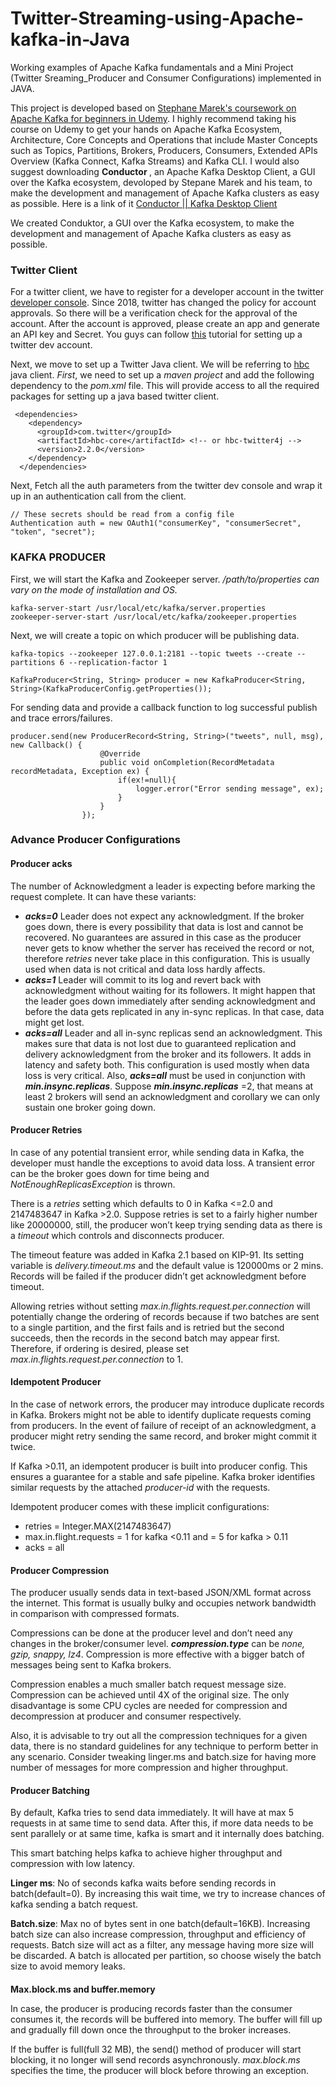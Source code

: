 
# Twitter-Streaming-using-Apache-kafka-in-Java

Working examples of Apache Kafka fundamentals and a Mini Project (Twitter Sreaming_Producer and Consumer Configurations) implemented in JAVA.

This project is developed based on [Stephane Marek's coursework on Apache Kafka for beginners in Udemy](https://www.udemy.com/share/1013hcAEMZclpURX4H/). I highly recommend taking his course on Udemy to get your hands on Apache Kafka Ecosystem, Architecture, Core Concepts and Operations that include Master Concepts such as Topics, Partitions, Brokers, Producers, Consumers, Extended APIs Overview (Kafka Connect, Kafka Streams) and Kafka CLI.  I would also suggest downloading <b>Conductor </b>, an Apache Kafka Desktop Client, a GUI over the Kafka ecosystem, devoloped by Stepane Marek and his team, to make the development and management of Apache Kafka clusters as easy as possible. Here is a link of it [Conductor || Kafka Desktop Client](https://www.conduktor.io/download/)

We created Conduktor, a GUI over the Kafka ecosystem, to make the development and management of Apache Kafka clusters as easy as possible.
### [](https://github.com/bharadwaj995/Twitter-Streaming-uisng-Apche-kafka-in-Java/tree/9a94240d26f9c46b457f6c58763a306ef15dbf6f#twitter-client)**Twitter Client**

For a twitter client, we have to register for a developer account in the twitter  [developer console](http://www.developer.twitter.com/). Since 2018, twitter has changed the policy for account approvals. So there will be a verification check for the approval of the account. After the account is approved, please create an app and generate an API key and Secret. You guys can follow  [this](https://docs.inboundnow.com/guide/create-twitter-application/)  tutorial for setting up a twitter dev account.

Next, we move to set up a Twitter Java client. We will be referring to  [hbc](https://github.com/twitter/hbc)  java client.  _First_, we need to set up a  _maven project_  and add the following dependency to the  _pom.xml_  file. This will provide access to all the required packages for setting up a java based twitter client.

```
 <dependencies>
    <dependency>
      <groupId>com.twitter</groupId>
      <artifactId>hbc-core</artifactId> <!-- or hbc-twitter4j -->
      <version>2.2.0</version>
    </dependency>
  </dependencies>

```

Next, Fetch all the auth parameters from the twitter dev console and wrap it up in an authentication call from the client.

```
// These secrets should be read from a config file
Authentication auth = new OAuth1("consumerKey", "consumerSecret", "token", "secret");

```

### [](https://github.com/bharadwaj995/Twitter-Streaming-uisng-Apche-kafka-in-Java/tree/9a94240d26f9c46b457f6c58763a306ef15dbf6f#kafka-producer)**KAFKA PRODUCER**

First, we will start the Kafka and Zookeeper server.  _/path/to/properties can vary on the mode of installation and OS._

```
kafka-server-start /usr/local/etc/kafka/server.properties
zookeeper-server-start /usr/local/etc/kafka/zookeeper.properties

```

Next, we will create a topic on which producer will be publishing data.

```
kafka-topics --zookeeper 127.0.0.1:2181 --topic tweets --create --partitions 6 --replication-factor 1

```



```
KafkaProducer<String, String> producer = new KafkaProducer<String, String>(KafkaProducerConfig.getProperties());

```

For sending data and provide a callback function to log successful publish and trace errors/failures.

```
producer.send(new ProducerRecord<String, String>("tweets", null, msg), new Callback() {
                    @Override
                    public void onCompletion(RecordMetadata recordMetadata, Exception ex) {
                        if(ex!=null){
                            logger.error("Error sending message", ex);
                        }
                    }
                });

```

### [](https://github.com/bharadwaj995/Twitter-Streaming-uisng-Apche-kafka-in-Java/tree/9a94240d26f9c46b457f6c58763a306ef15dbf6f#advance-producer-configurations)**Advance Producer Configurations**
#### [](https://github.com/bharadwaj995/Twitter-Streaming-uisng-Apche-kafka-in-Java/tree/9a94240d26f9c46b457f6c58763a306ef15dbf6f#producer-acks)**Producer acks**

The number of Acknowledgment a leader is expecting before marking the request complete. It can have these variants:

-   **_acks=0_**  Leader does not expect any acknowledgment. If the broker goes down, there is every possibility that data is lost and cannot be recovered. No guarantees are assured in this case as the producer never gets to know whether the server has received the record or not, therefore  _retries_  never take place in this configuration. This is usually used when data is not critical and data loss hardly affects.
-   **_acks=1_**  Leader will commit to its log and revert back with acknowledgment without waiting for its followers. It might happen that the leader goes down immediately after sending acknowledgment and before the data gets replicated in any in-sync replicas. In that case, data might get lost.
-   **_acks=all_**  Leader and all in-sync replicas send an acknowledgment. This makes sure that data is not lost due to guaranteed replication and delivery acknowledgment from the broker and its followers. It adds in latency and safety both. This configuration is used mostly when data loss is very critical. Also,  **_acks=all_**  must be used in conjunction with  **_min.insync.replicas_**. Suppose  **_min.insync.replicas_**  =2, that means at least 2 brokers will send an acknowledgment and corollary we can only sustain one broker going down.

#### [](https://github.com/bharadwaj995/Twitter-Streaming-uisng-Apche-kafka-in-Java/tree/9a94240d26f9c46b457f6c58763a306ef15dbf6f#producer-retries)**Producer Retries**

In case of any potential transient error, while sending data in Kafka, the developer must handle the exceptions to avoid data loss. A transient error can be the broker goes down for time being and  _NotEnoughReplicasException_  is thrown.

There is a  _retries_  setting which defaults to 0 in Kafka <=2.0 and 2147483647 in Kafka >2.0. Suppose retries is set to a fairly higher number like 20000000, still, the producer won’t keep trying sending data as there is a  _timeout_  which controls and disconnects producer.

The timeout feature was added in Kafka 2.1 based on KIP-91. Its setting variable is  _delivery.timeout.ms_  and the default value is 120000ms or 2 mins.  
Records will be failed if the producer didn’t get acknowledgment before timeout.

Allowing retries without setting  _max.in.flights.request.per.connection_  will potentially change the ordering of records because if two batches are sent to a single partition, and the first fails and is retried but the second succeeds, then the records in the second batch may appear first. Therefore, if ordering is desired, please set  _max.in.flights.request.per.connection_  to 1.

#### [](https://github.com/bharadwaj995/Twitter-Streaming-uisng-Apche-kafka-in-Java/tree/9a94240d26f9c46b457f6c58763a306ef15dbf6f#idempotent-producer)**Idempotent Producer**

In the case of network errors, the producer may introduce duplicate records in Kafka. Brokers might not be able to identify duplicate requests coming from producers. In the event of failure of receipt of an acknowledgment, a producer might retry sending the same record, and broker might commit it twice.

If Kafka >0.11, an idempotent producer is built into producer config. This ensures a guarantee for a stable and safe pipeline. Kafka broker identifies similar requests by the attached  _producer-id_  with the requests.

Idempotent producer comes with these implicit configurations:

-   retries = Integer.MAX(2147483647)
-   max.in.flight.requests = 1 for kafka <0.11 and = 5 for kafka > 0.11
-   acks = all

#### [](https://github.com/bharadwaj995/Twitter-Streaming-uisng-Apche-kafka-in-Java/tree/9a94240d26f9c46b457f6c58763a306ef15dbf6f#producer-compression)**Producer Compression**

The producer usually sends data in text-based JSON/XML format across the internet. This format is usually bulky and occupies network bandwidth in comparison with compressed formats.

Compressions can be done at the producer level and don’t need any changes in the broker/consumer level.  _**compression.type**_  can be  _none, gzip, snappy, lz4_. Compression is more effective with a bigger batch of messages being sent to Kafka brokers.

Compression enables a much smaller batch request message size. Compression can be achieved until 4X of the original size. The only disadvantage is some CPU cycles are needed for compression and decompression at producer and consumer respectively.

Also, it is advisable to try out all the compression techniques for a given data, there is no standard guidelines for any technique to perform better in any scenario. Consider tweaking linger.ms and batch.size for having more number of messages for more compression and higher throughput.

#### [](https://github.com/bharadwaj995/Twitter-Streaming-uisng-Apche-kafka-in-Java/tree/9a94240d26f9c46b457f6c58763a306ef15dbf6f#producer-batching)**Producer Batching**

By default, Kafka tries to send data immediately. It will have at max 5 requests in at same time to send data. After this, if more data needs to be sent parallely or at same time, kafka is smart and it internally does batching.

This smart batching helps kafka to achieve higher throughput and compression with low latency.

**Linger ms**: No of seconds kafka waits before sending records in batch(default=0). By increasing this wait time, we try to increase chances of kafka sending a batch request.

**Batch.size**: Max no of bytes sent in one batch(default=16KB). Increasing batch size can also increase compression, throughput and efficiency of requests. Batch size will act as a filter, any message having more size will be discarded. A batch is allocated per partition, so choose wisely the batch size to avoid memory leaks.

#### [](https://github.com/bharadwaj995/Twitter-Streaming-uisng-Apche-kafka-in-Java/tree/9a94240d26f9c46b457f6c58763a306ef15dbf6f#maxblockms-and-buffermemory)
**Max.block.ms and buffer.memory**

In case, the producer is producing records faster than the consumer consumes it, the records will be buffered into memory. The buffer will fill up and gradually fill down once the throughput to the broker increases.

If the buffer is full(full 32 MB), the send() method of producer will start blocking, it no longer will send records asynchronously.  _max.block.ms_  specifies the time, the producer will block before throwing an exception.
